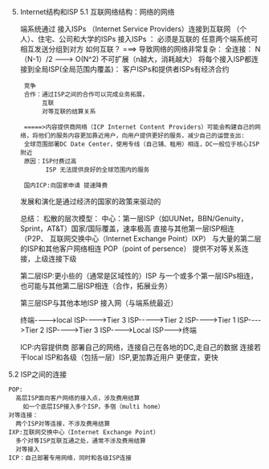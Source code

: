 5. Internet结构和ISP
  5.1 互联网络结构：网络的网络

    端系统通过 接入ISPs （Internet Service Providers）连接到互联网
      （个人）、住宅、公司和大学的ISPs
    接入ISPs ： 必须是互联的
      任意两个端系统可相互发送分组到对方
    如何互联？ ===> 导致网络的网络非常复杂：
      全连接： 
        N（N-1）/2   --->  O(N^2)   不可扩展（n越大，消耗越大）
      将每个接入ISP都连接到全局ISP(全局范围内覆盖)：
        客户ISPs和提供者ISPs有经济合约

        竞争
        合作：通过ISP之间的合作可以完成业务拓展，
             互联
             对等互联的结算关系

        =====>内容提供商网络（ICP Internet Content Providers）可能会构建自己的网络，将他们的服务内容更加靠近用户，向用户提供更好的服务，减少自己的运营支出:  
        全球范围部署DC Date Center，使用专线（自己铺、租用）相连，DC一般位于核心ISP附近
        原因：ISP付费过高
              ISP 无法提供良好的全球范围内的服务

        国内ICP:向国家申请 提速降费
       
      发展和演化是通过经济的国家的政策来驱动的

    总结：
      松散的层次模型：
      中心：第一层ISP（如UUNet，BBN/Genuity，Sprint，AT&T）国家/国际覆盖，速率极高
        直接与其他第一层ISP相连 （P2P、 互联网交换中心（Internet Exchange Point）IXP）
        与大量的第二层的ISP和其他客户网络相连 POP（point of persence）  提供不对等关系连接，上级连接下级

      第二层ISP:更小些的（通常是区域性的）ISP
        与一个或多个第一层ISPs相连，也可能与其他第二层ISP相连（合作，拓展业务）
      
      第三层ISP与其他本地ISP
        接入网（与端系统最近）
      
      终端---->local ISP---->Tier 3 ISP----->Tier 2 ISP---->Tier 1 ISP---->Tier 2 ISP---->Tier 3 ISP---->Local ISP--->终端

      ICP:内容提供商
        部署自己的网络，连接自己在各地的DC,走自己的数据
        连接若干local ISP和各级（包括一层）ISP,更加靠近用户
        更便宜，更快
      

  5.2 ISP之间的连接

    POP:
      高层ISP面向客户网络的接入点，涉及费用结算
        如一个底层ISP接入多个ISP，多宿（multi home）
    对等连接：
      两个ISP对等连接，不涉及费用结算
    IXP:互联网交换中心（Internet Exchange Point）
      多个对等ISP互联互通之处，通常不涉及费用结算
      对等接入
    ICP：自己部署专用网络，同时和各级ISP连接
